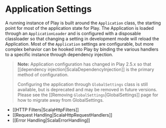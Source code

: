 <!--- Copyright (C) 2009-2016 Typesafe Inc. <http://www.typesafe.com> -->
# Application Settings

A running instance of Play is built around the `Application` class, the starting point for most of the application state for Play.  The Application is loaded through an `ApplicationLoader` and is configured with a disposable classloader so that changing a setting in development mode will reload the Application.  Most of the `Application` settings are configurable, but more complex behavior can be hooked into Play by binding the various handlers to a specific instance through dependency injection.

> **Note:** Application configuration has changed in Play 2.5.x so that [[dependency injection|ScalaDependencyInjection]] is the primary method of configuration.
> 
> Configuring the application through `GlobalSettings` class is still available, but is deprecated and may be removed in future versions.  Please see the [[Removing `GlobalSettings`|GlobalSettings]] page for how to migrate away from GlobalSettings. 

* [[HTTP Filters|ScalaHttpFilters]]
* [[Request Handling|ScalaHttpRequestHandlers]]
* [[Error Handling|ScalaErrorHandling]]

